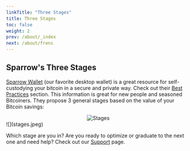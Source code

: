 ```yaml
---
linkTitle: "Three Stages"
title: Three Stages
toc: false
weight: 2
prev: /about/_index
next: /about/frens
---
```

## Sparrow's Three Stages

[Sparrow Wallet](https://sparrowwallet.com/) (our favorite desktop wallet) is a great resource for self-custodying your bitcoin in a secure and private way. Check out their [Best Practices](https://sparrowwallet.com/docs/best-practices.html) section. This information is great for new people and seasoned Bitcoiners.  They propose 3 general stages based on the value of your Bitcoin savings:

<center>
  <img src="/about/stages.jpeg" alt="Stages" width="500"/>
</center>
![](stages.jpeg)

Which stage are you in? Are you ready to optimize or graduate to the next one and need help? Check out our [Support](/support) page.
